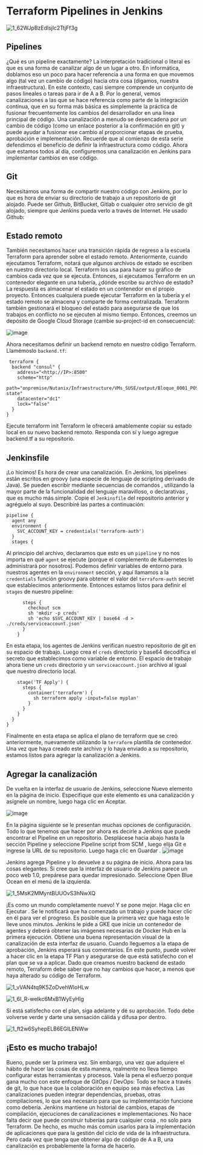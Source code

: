 # Terraform Pipelines in Jenkins

![1_62WJpBzEdlsjlc2TtjFf3g](https://user-images.githubusercontent.com/18565089/124832596-dfc90800-df4a-11eb-8e0f-6dbe321a2648.jpeg)

## Pipelines
¿Qué es un pipeline exactamente? La interpretación tradicional o literal es que es una forma de canalizar algo de un lugar a otro. En informática, doblamos eso un poco para hacer referencia a una forma en que movemos algo (tal vez un cambio de código) hacia otra cosa (digamos, nuestra infraestructura). En este contexto, casi siempre comprende un conjunto de pasos lineales o tareas para ir de A a B.
Por lo general, vemos canalizaciones a las que se hace referencia como parte de la integración continua, que en su forma más básica es simplemente la práctica de fusionar frecuentemente los cambios del desarrollador en una línea principal de código. Una canalización a menudo se desencadena por un cambio de código (como un enlace posterior a la confirmación en git) y puede ayudar a fusionar ese cambio al proporcionar etapas de prueba, aprobación e implementación.
Recuerde que al comienzo de esta serie defendimos el beneficio de definir la infraestructura como código. Ahora que estamos todos al día, configuremos una canalización en Jenkins para implementar cambios en ese código.


## Git
Necesitamos una forma de compartir nuestro código con Jenkins, por lo que es hora de enviar su directorio de trabajo a un repositorio de git alojado. Puede ser Github, BitBucket, Gitlab o cualquier otro servicio de git alojado, siempre que Jenkins pueda verlo a través de Internet. He usado Github:

## Estado remoto
También necesitamos hacer una transición rápida de regreso a la escuela Terraform para aprender sobre el estado remoto. Anteriormente, cuando ejecutamos Terraform, notará que algunos archivos de estado se escriben en nuestro directorio local. Terraform los usa para hacer su gráfico de cambios cada vez que se ejecuta. Entonces, si ejecutamos Terraform en un contenedor elegante en una tubería, ¿dónde escribe su archivo de estado?
La respuesta es almacenar el estado en un contenedor en el propio proyecto. Entonces cualquiera puede ejecutar Terraform en la tubería y el estado remoto se almacena y comparte de forma centralizada. Terraform también gestionará el bloqueo del estado para asegurarse de que los trabajos en conflicto no se ejecuten al mismo tiempo.
Entonces, creemos un depósito de Google Cloud Storage (cambie su-project-id en consecuencia):

![image](https://user-images.githubusercontent.com/18565089/124945420-1d29a600-dfdc-11eb-995e-88917b2e1e90.png)


Ahora necesitamos definir un backend remoto en nuestro código Terraform. Llamémoslo ```backend.tf```:

```
 terraform {
  backend "consul" {
    address="<http://IP>:8500"
    scheme="http"
    path="onpremise/Nutanix/Infraestructure/VMs_SUSE/output/Bloque_0001_POS/terraform-state"
    datacenter="dc1"
    lock="false"
  }
}
```
Ejecute terraform init Terraform le ofrecerá amablemente copiar su estado local en su nuevo backend remoto. Responda con sí y luego agregue backend.tf a su repositorio.

## Jenkinsfile
¡Lo hicimos! Es hora de crear una canalización. En Jenkins, los pipelines están escritos en groovy (una especie de lenguaje de scripting derivado de Java). Se pueden escribir mediante secuencias de comandos , utilizando la mayor parte de la funcionalidad del lenguaje maravilloso, o declarativas , que es mucho más simple. Copie el ```Jenkinsfile``` del repositorio anterior y agréguelo al suyo. Describiré las partes a continuación:
```    
pipeline {
  agent any
  environment {
    SVC_ACCOUNT_KEY = credentials('terraform-auth')
  }
  stages {
``` 

Al principio del archivo, declaramos que esto es un ```pipeline``` y no nos importa en qué ```agent``` se ejecute (porque el complemento de Kubernetes lo administrará por nosotros). Podemos definir variables de entorno para nuestros agentes en la ```environment``` sección, y aquí llamamos a la ```credentials``` función groovy para obtener el valor del ```terraform-auth``` secret que establecimos anteriormente. Entonces estamos listos para definir el ```stages``` de nuestro pipeline:
```    stage('Checkout') {
      steps {
        checkout scm
        sh 'mkdir -p creds'
        sh 'echo $SVC_ACCOUNT_KEY | base64 -d > ./creds/serviceaccount.json'
      }
    } 
``` 
En esta etapa, los agentes de Jenkins verifican nuestro repositorio de git en su espacio de trabajo. Luego crea el ```creds``` directorio y base64 decodifica el secreto que establecimos como variable de entorno. El espacio de trabajo ahora tiene un ```creds``` directorio y un ```serviceaccount.json``` archivo al igual que nuestro directorio local.
```
    stage('TF Apply') {
      steps {
        container('terraform') {
          sh terraform apply -input=false myplan'
        }
      }
    }
  }
}
``` 
Finalmente en esta etapa se aplica el plano de terraform que se creó anteriormente, nuevamente utilizando la ```terraform``` plantilla de contenedor.
Una vez que haya creado este archivo y lo haya enviado a su repositorio, estamos listos para agregar la canalización a Jenkins.

## Agregar la canalización
De vuelta en la interfaz de usuario de Jenkins, seleccione Nuevo elemento en la página de inicio. Especifique que este elemento es una canalización y asígnele un nombre, luego haga clic en Aceptar.

![image](https://user-images.githubusercontent.com/18565089/124942780-ee123500-dfd9-11eb-8876-f4e87109ad60.png)

En la página siguiente se le presentan muchas opciones de configuración. Todo lo que tenemos que hacer por ahora es decirle a Jenkins que puede encontrar el Pipeline en un repositorio. Desplácese hacia abajo hasta la sección Pipeline y seleccione Pipeline script from SCM , luego elija Git e ingrese la URL de su repositorio. Luego haga clic en Guardar .
![image](https://user-images.githubusercontent.com/18565089/124943501-89a3a580-dfda-11eb-8138-79ad804b3b15.png)

Jenkins agrega Pipeline y lo devuelve a su página de inicio. Ahora para las cosas elegantes. Si cree que la interfaz de usuario de Jenkins parece un poco web 1.0, prepárese para quedar impresionado. Seleccione Open Blue Ocean en el menú de la izquierda.

![1_5MsK2MMyntBUUOvS3hNwXQ](https://user-images.githubusercontent.com/18565089/124943624-a8a23780-dfda-11eb-8530-ca8cc1bae534.png)

¡Es como un mundo completamente nuevo! Y se pone mejor. Haga clic en Ejecutar . Se le notificará que ha comenzado un trabajo y puede hacer clic en él para ver el progreso. Es posible que la primera vez que haga esto le lleve unos minutos. Jenkins le pide a GKE que inicie un contenedor de agentes y deberá obtener las imágenes necesarias de Docker Hub en la primera ejecución.
Obtiene una buena representación visual de la canalización de esta interfaz de usuario. Cuando lleguemos a la etapa de aprobación, Jenkins esperará sus comentarios. En este punto, puede volver a hacer clic en la etapa TF Plan y asegurarse de que está satisfecho con el plan que se va a aplicar. Dado que creamos nuestro backend de estado remoto, Terraform debe saber que no hay cambios que hacer, a menos que haya alterado su código de Terraform.

![1_vVAN4tq9K5ZoDvehWloHLw](https://user-images.githubusercontent.com/18565089/124944238-25cdac80-dfdb-11eb-8fc4-047234b07daf.png)

![1_6I_R-weIkc6MxB1WyEyHIg](https://user-images.githubusercontent.com/18565089/124944367-40078a80-dfdb-11eb-9059-0ac50eb9ef42.png)

Si está satisfecho con el plan, siga adelante y dé su aprobación. Todo debe volverse verde y darte una sensación cálida y difusa por dentro.

![1_ft2w6SyhepELB6EGILENWw](https://user-images.githubusercontent.com/18565089/124944495-5a416880-dfdb-11eb-80d0-6f1bfb9be68f.png)

## ¡Esto es mucho trabajo!

Bueno, puede ser la primera vez. Sin embargo, una vez que adquiere el hábito de hacer las cosas de esta manera, realmente no lleva tiempo configurar estas herramientas y procesos. Vale la pena el esfuerzo porque gana mucho con este enfoque de GitOps / DevOps:
Todo se hace a través de git, lo que hace que la colaboración en equipo sea más efectiva.
Las canalizaciones pueden integrar dependencias, pruebas, otras compilaciones, lo que sea necesario para que su implementación funcione como debería.
Jenkins mantiene un historial de cambios, etapas de compilación, ejecuciones de canalizaciones e implementaciones.
No hace falta decir que puede construir tuberías para cualquier cosa , no solo para Terraform. De hecho, es mucho más común usarlos para la implementación de aplicaciones que para la gestión del ciclo de vida de la infraestructura. Pero cada vez que tenga que obtener algo de código de A a B, una canalización es probablemente la forma de hacerlo.


